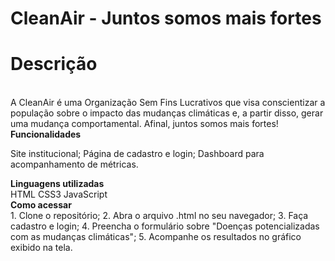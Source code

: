 # CleanAir - Juntos somos mais fortes
<h1><b>Descrição</b></h1>

<br>
A CleanAir é uma Organização Sem Fins Lucrativos que visa conscientizar a população 
sobre o impacto das mudanças climáticas e, a partir disso, gerar uma mudança comportamental. Afinal, 
juntos somos mais fortes!
<br>

</h1><b>Funcionalidades</b></h1>

Site institucional;
Página de cadastro e login; 
Dashboard para acompanhamento de métricas.
<br>


</h1><b>Linguagens utilizadas</b></h1>

<br>
HTML 
CSS3
JavaScript
<br>

</h1><b>Como acessar</b></h1>

<br>
1. Clone o repositório; 
2. Abra o arquivo .html no seu navegador;
3. Faça cadastro e login;
4. Preencha o formulário sobre "Doenças potencializadas com as mudanças climáticas";
5. Acompanhe os resultados no gráfico exibido na tela. 